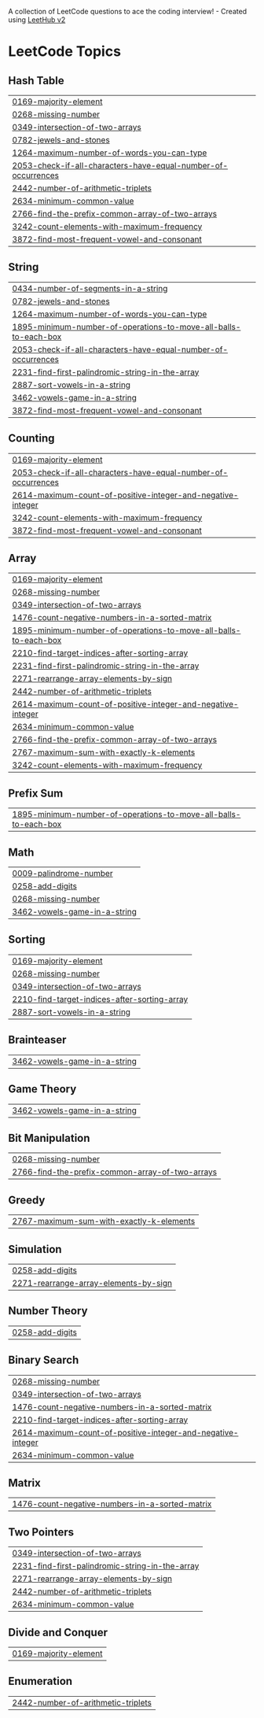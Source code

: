 A collection of LeetCode questions to ace the coding interview! - Created using [LeetHub v2](https://github.com/arunbhardwaj/LeetHub-2.0)
<!---LeetCode Topics Start-->
# LeetCode Topics
## Hash Table
|  |
| ------- |
| [0169-majority-element](https://github.com/23MH1A05M1/problems/tree/master/0169-majority-element) |
| [0268-missing-number](https://github.com/23MH1A05M1/problems/tree/master/0268-missing-number) |
| [0349-intersection-of-two-arrays](https://github.com/23MH1A05M1/problems/tree/master/0349-intersection-of-two-arrays) |
| [0782-jewels-and-stones](https://github.com/23MH1A05M1/problems/tree/master/0782-jewels-and-stones) |
| [1264-maximum-number-of-words-you-can-type](https://github.com/23MH1A05M1/problems/tree/master/1264-maximum-number-of-words-you-can-type) |
| [2053-check-if-all-characters-have-equal-number-of-occurrences](https://github.com/23MH1A05M1/problems/tree/master/2053-check-if-all-characters-have-equal-number-of-occurrences) |
| [2442-number-of-arithmetic-triplets](https://github.com/23MH1A05M1/problems/tree/master/2442-number-of-arithmetic-triplets) |
| [2634-minimum-common-value](https://github.com/23MH1A05M1/problems/tree/master/2634-minimum-common-value) |
| [2766-find-the-prefix-common-array-of-two-arrays](https://github.com/23MH1A05M1/problems/tree/master/2766-find-the-prefix-common-array-of-two-arrays) |
| [3242-count-elements-with-maximum-frequency](https://github.com/23MH1A05M1/problems/tree/master/3242-count-elements-with-maximum-frequency) |
| [3872-find-most-frequent-vowel-and-consonant](https://github.com/23MH1A05M1/problems/tree/master/3872-find-most-frequent-vowel-and-consonant) |
## String
|  |
| ------- |
| [0434-number-of-segments-in-a-string](https://github.com/23MH1A05M1/problems/tree/master/0434-number-of-segments-in-a-string) |
| [0782-jewels-and-stones](https://github.com/23MH1A05M1/problems/tree/master/0782-jewels-and-stones) |
| [1264-maximum-number-of-words-you-can-type](https://github.com/23MH1A05M1/problems/tree/master/1264-maximum-number-of-words-you-can-type) |
| [1895-minimum-number-of-operations-to-move-all-balls-to-each-box](https://github.com/23MH1A05M1/problems/tree/master/1895-minimum-number-of-operations-to-move-all-balls-to-each-box) |
| [2053-check-if-all-characters-have-equal-number-of-occurrences](https://github.com/23MH1A05M1/problems/tree/master/2053-check-if-all-characters-have-equal-number-of-occurrences) |
| [2231-find-first-palindromic-string-in-the-array](https://github.com/23MH1A05M1/problems/tree/master/2231-find-first-palindromic-string-in-the-array) |
| [2887-sort-vowels-in-a-string](https://github.com/23MH1A05M1/problems/tree/master/2887-sort-vowels-in-a-string) |
| [3462-vowels-game-in-a-string](https://github.com/23MH1A05M1/problems/tree/master/3462-vowels-game-in-a-string) |
| [3872-find-most-frequent-vowel-and-consonant](https://github.com/23MH1A05M1/problems/tree/master/3872-find-most-frequent-vowel-and-consonant) |
## Counting
|  |
| ------- |
| [0169-majority-element](https://github.com/23MH1A05M1/problems/tree/master/0169-majority-element) |
| [2053-check-if-all-characters-have-equal-number-of-occurrences](https://github.com/23MH1A05M1/problems/tree/master/2053-check-if-all-characters-have-equal-number-of-occurrences) |
| [2614-maximum-count-of-positive-integer-and-negative-integer](https://github.com/23MH1A05M1/problems/tree/master/2614-maximum-count-of-positive-integer-and-negative-integer) |
| [3242-count-elements-with-maximum-frequency](https://github.com/23MH1A05M1/problems/tree/master/3242-count-elements-with-maximum-frequency) |
| [3872-find-most-frequent-vowel-and-consonant](https://github.com/23MH1A05M1/problems/tree/master/3872-find-most-frequent-vowel-and-consonant) |
## Array
|  |
| ------- |
| [0169-majority-element](https://github.com/23MH1A05M1/problems/tree/master/0169-majority-element) |
| [0268-missing-number](https://github.com/23MH1A05M1/problems/tree/master/0268-missing-number) |
| [0349-intersection-of-two-arrays](https://github.com/23MH1A05M1/problems/tree/master/0349-intersection-of-two-arrays) |
| [1476-count-negative-numbers-in-a-sorted-matrix](https://github.com/23MH1A05M1/problems/tree/master/1476-count-negative-numbers-in-a-sorted-matrix) |
| [1895-minimum-number-of-operations-to-move-all-balls-to-each-box](https://github.com/23MH1A05M1/problems/tree/master/1895-minimum-number-of-operations-to-move-all-balls-to-each-box) |
| [2210-find-target-indices-after-sorting-array](https://github.com/23MH1A05M1/problems/tree/master/2210-find-target-indices-after-sorting-array) |
| [2231-find-first-palindromic-string-in-the-array](https://github.com/23MH1A05M1/problems/tree/master/2231-find-first-palindromic-string-in-the-array) |
| [2271-rearrange-array-elements-by-sign](https://github.com/23MH1A05M1/problems/tree/master/2271-rearrange-array-elements-by-sign) |
| [2442-number-of-arithmetic-triplets](https://github.com/23MH1A05M1/problems/tree/master/2442-number-of-arithmetic-triplets) |
| [2614-maximum-count-of-positive-integer-and-negative-integer](https://github.com/23MH1A05M1/problems/tree/master/2614-maximum-count-of-positive-integer-and-negative-integer) |
| [2634-minimum-common-value](https://github.com/23MH1A05M1/problems/tree/master/2634-minimum-common-value) |
| [2766-find-the-prefix-common-array-of-two-arrays](https://github.com/23MH1A05M1/problems/tree/master/2766-find-the-prefix-common-array-of-two-arrays) |
| [2767-maximum-sum-with-exactly-k-elements](https://github.com/23MH1A05M1/problems/tree/master/2767-maximum-sum-with-exactly-k-elements) |
| [3242-count-elements-with-maximum-frequency](https://github.com/23MH1A05M1/problems/tree/master/3242-count-elements-with-maximum-frequency) |
## Prefix Sum
|  |
| ------- |
| [1895-minimum-number-of-operations-to-move-all-balls-to-each-box](https://github.com/23MH1A05M1/problems/tree/master/1895-minimum-number-of-operations-to-move-all-balls-to-each-box) |
## Math
|  |
| ------- |
| [0009-palindrome-number](https://github.com/23MH1A05M1/problems/tree/master/0009-palindrome-number) |
| [0258-add-digits](https://github.com/23MH1A05M1/problems/tree/master/0258-add-digits) |
| [0268-missing-number](https://github.com/23MH1A05M1/problems/tree/master/0268-missing-number) |
| [3462-vowels-game-in-a-string](https://github.com/23MH1A05M1/problems/tree/master/3462-vowels-game-in-a-string) |
## Sorting
|  |
| ------- |
| [0169-majority-element](https://github.com/23MH1A05M1/problems/tree/master/0169-majority-element) |
| [0268-missing-number](https://github.com/23MH1A05M1/problems/tree/master/0268-missing-number) |
| [0349-intersection-of-two-arrays](https://github.com/23MH1A05M1/problems/tree/master/0349-intersection-of-two-arrays) |
| [2210-find-target-indices-after-sorting-array](https://github.com/23MH1A05M1/problems/tree/master/2210-find-target-indices-after-sorting-array) |
| [2887-sort-vowels-in-a-string](https://github.com/23MH1A05M1/problems/tree/master/2887-sort-vowels-in-a-string) |
## Brainteaser
|  |
| ------- |
| [3462-vowels-game-in-a-string](https://github.com/23MH1A05M1/problems/tree/master/3462-vowels-game-in-a-string) |
## Game Theory
|  |
| ------- |
| [3462-vowels-game-in-a-string](https://github.com/23MH1A05M1/problems/tree/master/3462-vowels-game-in-a-string) |
## Bit Manipulation
|  |
| ------- |
| [0268-missing-number](https://github.com/23MH1A05M1/problems/tree/master/0268-missing-number) |
| [2766-find-the-prefix-common-array-of-two-arrays](https://github.com/23MH1A05M1/problems/tree/master/2766-find-the-prefix-common-array-of-two-arrays) |
## Greedy
|  |
| ------- |
| [2767-maximum-sum-with-exactly-k-elements](https://github.com/23MH1A05M1/problems/tree/master/2767-maximum-sum-with-exactly-k-elements) |
## Simulation
|  |
| ------- |
| [0258-add-digits](https://github.com/23MH1A05M1/problems/tree/master/0258-add-digits) |
| [2271-rearrange-array-elements-by-sign](https://github.com/23MH1A05M1/problems/tree/master/2271-rearrange-array-elements-by-sign) |
## Number Theory
|  |
| ------- |
| [0258-add-digits](https://github.com/23MH1A05M1/problems/tree/master/0258-add-digits) |
## Binary Search
|  |
| ------- |
| [0268-missing-number](https://github.com/23MH1A05M1/problems/tree/master/0268-missing-number) |
| [0349-intersection-of-two-arrays](https://github.com/23MH1A05M1/problems/tree/master/0349-intersection-of-two-arrays) |
| [1476-count-negative-numbers-in-a-sorted-matrix](https://github.com/23MH1A05M1/problems/tree/master/1476-count-negative-numbers-in-a-sorted-matrix) |
| [2210-find-target-indices-after-sorting-array](https://github.com/23MH1A05M1/problems/tree/master/2210-find-target-indices-after-sorting-array) |
| [2614-maximum-count-of-positive-integer-and-negative-integer](https://github.com/23MH1A05M1/problems/tree/master/2614-maximum-count-of-positive-integer-and-negative-integer) |
| [2634-minimum-common-value](https://github.com/23MH1A05M1/problems/tree/master/2634-minimum-common-value) |
## Matrix
|  |
| ------- |
| [1476-count-negative-numbers-in-a-sorted-matrix](https://github.com/23MH1A05M1/problems/tree/master/1476-count-negative-numbers-in-a-sorted-matrix) |
## Two Pointers
|  |
| ------- |
| [0349-intersection-of-two-arrays](https://github.com/23MH1A05M1/problems/tree/master/0349-intersection-of-two-arrays) |
| [2231-find-first-palindromic-string-in-the-array](https://github.com/23MH1A05M1/problems/tree/master/2231-find-first-palindromic-string-in-the-array) |
| [2271-rearrange-array-elements-by-sign](https://github.com/23MH1A05M1/problems/tree/master/2271-rearrange-array-elements-by-sign) |
| [2442-number-of-arithmetic-triplets](https://github.com/23MH1A05M1/problems/tree/master/2442-number-of-arithmetic-triplets) |
| [2634-minimum-common-value](https://github.com/23MH1A05M1/problems/tree/master/2634-minimum-common-value) |
## Divide and Conquer
|  |
| ------- |
| [0169-majority-element](https://github.com/23MH1A05M1/problems/tree/master/0169-majority-element) |
## Enumeration
|  |
| ------- |
| [2442-number-of-arithmetic-triplets](https://github.com/23MH1A05M1/problems/tree/master/2442-number-of-arithmetic-triplets) |
<!---LeetCode Topics End-->